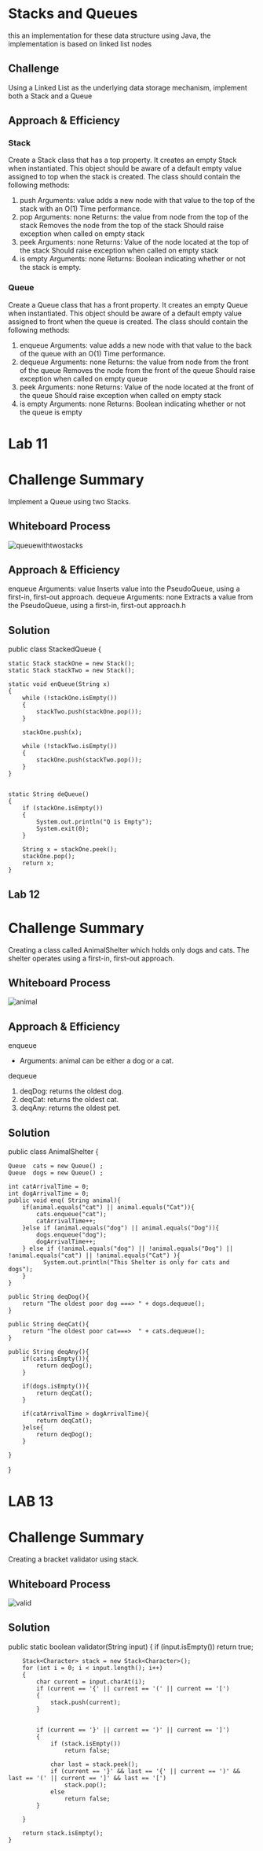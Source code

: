# Stacks and Queues
this an implementation for these data structure using Java, the implementation is based on linked list nodes

## Challenge
Using a Linked List as the underlying data storage mechanism, implement both a Stack and a Queue

## Approach & Efficiency



### Stack
Create a Stack class that has a top property. It creates an empty Stack when instantiated.
This object should be aware of a default empty value assigned to top when the stack is created.
The class should contain the following methods:
1. push
Arguments: value
adds a new node with that value to the top of the stack with an O(1) Time performance.
2. pop
Arguments: none
Returns: the value from node from the top of the stack
Removes the node from the top of the stack
Should raise exception when called on empty stack
3. peek
Arguments: none
Returns: Value of the node located at the top of the stack
Should raise exception when called on empty stack
4. is empty
Arguments: none
Returns: Boolean indicating whether or not the stack is empty.


### Queue
Create a Queue class that has a front property. It creates an empty Queue when instantiated.
This object should be aware of a default empty value assigned to front when the queue is created.
The class should contain the following methods:
1. enqueue
Arguments: value
adds a new node with that value to the back of the queue with an O(1) Time performance.
2. dequeue
Arguments: none
Returns: the value from node from the front of the queue
Removes the node from the front of the queue
Should raise exception when called on empty queue
3. peek
Arguments: none
Returns: Value of the node located at the front of the queue
Should raise exception when called on empty stack
4. is empty
Arguments: none
Returns: Boolean indicating whether or not the queue is empty


# Lab 11 

# Challenge Summary
Implement a Queue using two Stacks.

## Whiteboard Process
![queuewithtwostacks](https://github.com/Emam96/data-structures-and-algorithms-401/blob/main/assests/cc11.jpg?raw=true)

## Approach & Efficiency
enqueue
Arguments: value
Inserts value into the PseudoQueue, using a first-in, first-out approach.
dequeue
Arguments: none
Extracts a value from the PseudoQueue, using a first-in, first-out approach.h

## Solution
public class StackedQueue {

    static Stack stackOne = new Stack();
    static Stack stackTwo = new Stack();

    static void enQueue(String x)
    {
        while (!stackOne.isEmpty())
        {
            stackTwo.push(stackOne.pop());
        }

        stackOne.push(x);

        while (!stackTwo.isEmpty())
        {
            stackOne.push(stackTwo.pop());
        }
    }


    static String deQueue()
    {
        if (stackOne.isEmpty())
        {
            System.out.println("Q is Empty");
            System.exit(0);
        }

        String x = stackOne.peek();
        stackOne.pop();
        return x;
    }


## Lab 12 

# Challenge Summary

Creating a class called AnimalShelter which holds only dogs and cats.
The shelter operates using a first-in, first-out approach.

## Whiteboard Process

![animal](https://github.com/Emam96/data-structures-and-algorithms-401/blob/main/assests/cc12.jpg?raw=true)

## Approach & Efficiency

enqueue
* Arguments: animal can be either a dog or a cat.

dequeue
1. deqDog: returns the oldest dog.
2. deqCat: returns the oldest cat.
3. deqAny: returns the oldest pet.

## Solution

public class AnimalShelter {


    Queue  cats = new Queue() ;
    Queue  dogs = new Queue() ;

    int catArrivalTime = 0;
    int dogArrivalTime = 0;
    public void enq( String animal){
        if(animal.equals("cat") || animal.equals("Cat")){
            cats.enqueue("cat");
            catArrivalTime++;
        }else if (animal.equals("dog") || animal.equals("Dog")){
            dogs.enqueue("dog");
            dogArrivalTime++;
        } else if (!animal.equals("dog") || !animal.equals("Dog") || !animal.equals("cat") || !animal.equals("Cat") ){
              System.out.println("This Shelter is only for cats and dogs");
        }
    }

    public String deqDog(){
        return "The oldest poor dog ===> " + dogs.dequeue();
    }

    public String deqCat(){
        return "The oldest poor cat===>  " + cats.dequeue();
    }

    public String deqAny(){
        if(cats.isEmpty()){
            return deqDog();
        }

        if(dogs.isEmpty()){
            return deqCat();
        }

        if(catArrivalTime > dogArrivalTime){
            return deqCat();
        }else{
            return deqDog();
        }

    }



}

# LAB 13 


# Challenge Summary

Creating a bracket validator using stack.

## Whiteboard Process
<!-- Embedded whiteboard image -->


![valid](https://i.imgur.com/0oqmSpr.jpeg)


## Solution

public static boolean validator(String input) {
if (input.isEmpty())
return true;

        Stack<Character> stack = new Stack<Character>();
        for (int i = 0; i < input.length(); i++)
        {
            char current = input.charAt(i);
            if (current == '{' || current == '(' || current == '[')
            {
                stack.push(current);
            }


            if (current == '}' || current == ')' || current == ']')
            {
                if (stack.isEmpty())
                    return false;

                char last = stack.peek();
                if (current == '}' && last == '{' || current == ')' && last == '(' || current == ']' && last == '[')
                    stack.pop();
                else
                    return false;
            }

        }

        return stack.isEmpty();
    }